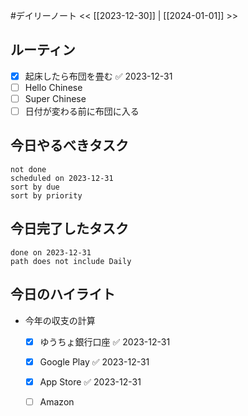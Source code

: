 #デイリーノート
<< [[2023-12-30]] | [[2024-01-01]] >>
## ルーティン
- [x] 起床したら布団を畳む ✅ 2023-12-31
- [ ] Hello Chinese
- [ ] Super Chinese
- [ ] 日付が変わる前に布団に入る
## 今日やるべきタスク
```tasks
not done
scheduled on 2023-12-31
sort by due
sort by priority
```
## 今日完了したタスク
```tasks
done on 2023-12-31
path does not include Daily
```
## 今日のハイライト
- 今年の収支の計算
	- [x] ゆうちょ銀行口座 ✅ 2023-12-31
	- [x] Google Play ✅ 2023-12-31
	- [x] App Store ✅ 2023-12-31
	- [ ] Amazon
	
